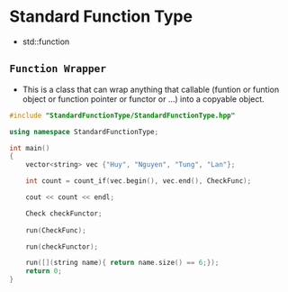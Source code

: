 # Standard Function Type
- std::function
## ```Function Wrapper```
- This is a class that can wrap anything that callable (funtion or funtion object or function pointer or functor or ...) into a copyable object. 


```C++
#include "StandardFunctionType/StandardFunctionType.hpp"

using namespace StandardFunctionType;

int main()
{ 
    vector<string> vec {"Huy", "Nguyen", "Tung", "Lan"};

    int count = count_if(vec.begin(), vec.end(), CheckFunc);

    cout << count << endl;

    Check checkFunctor;
    
    run(CheckFunc);

    run(checkFunctor);

    run([](string name){ return name.size() == 6;});
    return 0;   
}

```